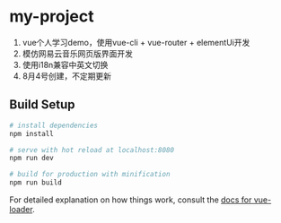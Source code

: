 # my-project

1. vue个人学习demo，使用vue-cli + vue-router + elementUi开发 
2. 模仿网易云音乐网页版界面开发
3. 使用i18n兼容中英文切换
4. 8月4号创建，不定期更新

## Build Setup

``` bash
# install dependencies
npm install

# serve with hot reload at localhost:8080
npm run dev

# build for production with minification
npm run build
```

For detailed explanation on how things work, consult the [docs for vue-loader](http://vuejs.github.io/vue-loader).
